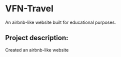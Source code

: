 # VFN-Travel
An airbnb-like website built for educational purposes.

## Project description:
Created an airbnb-like website

